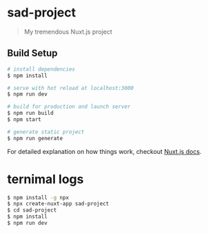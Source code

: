 # sad-project

> My tremendous Nuxt.js project

## Build Setup

``` bash
# install dependencies
$ npm install

# serve with hot reload at localhost:3000
$ npm run dev

# build for production and launch server
$ npm run build
$ npm start

# generate static project
$ npm run generate
```

For detailed explanation on how things work, checkout [Nuxt.js docs](https://nuxtjs.org).

# ternimal logs
``` bash
$ npm install -g npx
$ npx create-nuxt-app sad-project
$ cd sad-project
$ npm install
$ npm run dev
```


